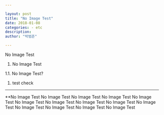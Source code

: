 ```yaml
---

layout: post  
title: "No Image Test"  
date: 2018-01-08  
categories: - etc  
description:  
author: "박범준"

---
```


No Image Test

1.	No Image Test

1.1. No Image Test?

1.	test check

---

\**No Image Test No Image Test No Image Test No Image Test No Image Test No Image Test No Image Test No Image Test No Image Test No Image Test No Image Test No Image Test No Image Test No Image Test
